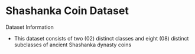 <!-- @format -->

# Shashanka Coin Dataset

Dataset Information
- This dataset consists of two (02) distinct classes and eight (08) distinct subclasses of ancient Shashanka dynasty coins
